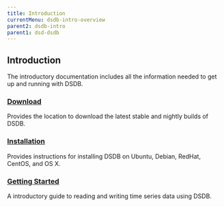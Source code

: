 ```yaml
---
title: Introduction
currentMenu: dsdb-intro-overview
parent2: dsdb-intro
parent1: dsd-dsdb
---
```


## Introduction

The introductory documentation includes all the information needed to get up and running with DSDB.

### [Download](https://dasudian.com/downloads/#dsdb)

Provides the location to download the latest stable and nightly builds of DSDB.

### [Installation](/dsdb/introduction/installation.md)

Provides instructions for installing DSDB on Ubuntu, Debian, RedHat, CentOS, and OS X.

### [Getting Started](/dsdb/introduction/getting_started.md)

A introductory guide to reading and writing time series data using DSDB.
